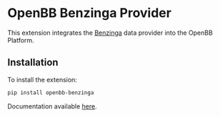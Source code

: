 # OpenBB Benzinga Provider

This extension integrates the [Benzinga](https://www.benzinga.com/) data provider into the OpenBB Platform.

## Installation

To install the extension:

```bash
pip install openbb-benzinga
```

Documentation available [here](https://docs.openbb.co/platform/development/contributing).
